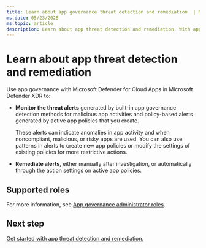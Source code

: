 ```yaml
---
title: Learn about app governance threat detection and remediation  | Microsoft Defender for Cloud Apps
ms.date: 05/23/2025
ms.topic: article
description: Learn about app threat detection and remediation. With app governance in Microsoft Defender XDR with Microsoft Defender for Cloud Apps.
---
```


# Learn about app threat detection and remediation

Use app governance with Microsoft Defender for Cloud Apps in Microsoft Defender XDR to:

- **Monitor the threat alerts** generated by built-in app governance detection methods for malicious app activities and policy-based alerts generated by active app policies that you create.

    These alerts can indicate anomalies in app activity and when noncompliant, malicious, or risky apps are used.  You can also use patterns in alerts to create new app policies or modify the settings of existing policies for more restrictive actions.

- **Remediate alerts**, either manually after investigation, or automatically through the action settings on active app policies.

## Supported roles

For more information, see [App governance administrator roles](app-governance-get-started.md#roles).


## Next step

[Get started with app threat detection and remediation.](app-governance-detect-remediate-get-started.md)
